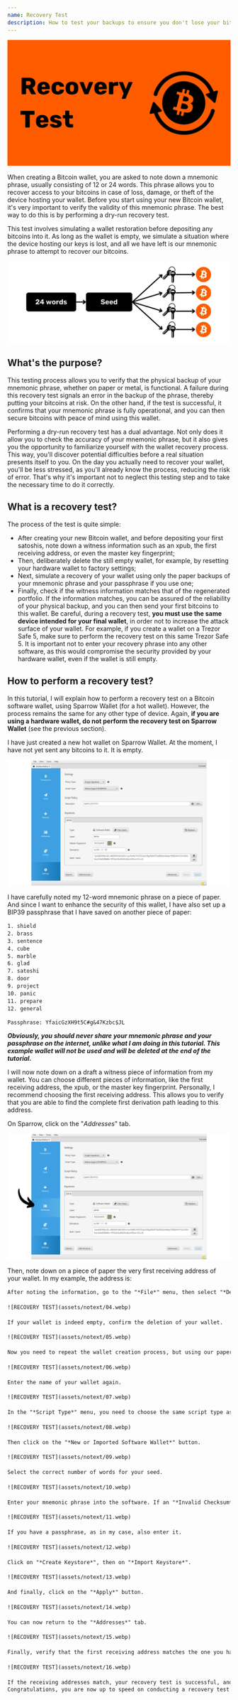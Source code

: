 ```yaml
---
name: Recovery Test
description: How to test your backups to ensure you don't lose your bitcoins?
---
```

![cover](assets/cover.webp)

When creating a Bitcoin wallet, you are asked to note down a mnemonic phrase, usually consisting of 12 or 24 words. This phrase allows you to recover access to your bitcoins in case of loss, damage, or theft of the device hosting your wallet. Before you start using your new Bitcoin wallet, it's very important to verify the validity of this mnemonic phrase. The best way to do this is by performing a dry-run recovery test.

This test involves simulating a wallet restoration before depositing any bitcoins into it. As long as the wallet is empty, we simulate a situation where the device hosting our keys is lost, and all we have left is our mnemonic phrase to attempt to recover our bitcoins.

![RECOVERY TEST](assets/notext/01.webp)

## What's the purpose?

This testing process allows you to verify that the physical backup of your mnemonic phrase, whether on paper or metal, is functional. A failure during this recovery test signals an error in the backup of the phrase, thereby putting your bitcoins at risk. On the other hand, if the test is successful, it confirms that your mnemonic phrase is fully operational, and you can then secure bitcoins with peace of mind using this wallet.

Performing a dry-run recovery test has a dual advantage. Not only does it allow you to check the accuracy of your mnemonic phrase, but it also gives you the opportunity to familiarize yourself with the wallet recovery process. This way, you'll discover potential difficulties before a real situation presents itself to you. On the day you actually need to recover your wallet, you'll be less stressed, as you'll already know the process, reducing the risk of error. That's why it's important not to neglect this testing step and to take the necessary time to do it correctly.

## What is a recovery test?

The process of the test is quite simple:
- After creating your new Bitcoin wallet, and before depositing your first satoshis, note down a witness information such as an xpub, the first receiving address, or even the master key fingerprint;
- Then, deliberately delete the still empty wallet, for example, by resetting your hardware wallet to factory settings;
- Next, simulate a recovery of your wallet using only the paper backups of your mnemonic phrase and your passphrase if you use one;
- Finally, check if the witness information matches that of the regenerated portfolio. If the information matches, you can be assured of the reliability of your physical backup, and you can then send your first bitcoins to this wallet.
Be careful, during a recovery test, **you must use the same device intended for your final wallet**, in order not to increase the attack surface of your wallet. For example, if you create a wallet on a Trezor Safe 5, make sure to perform the recovery test on this same Trezor Safe 5. It is important not to enter your recovery phrase into any other software, as this would compromise the security provided by your hardware wallet, even if the wallet is still empty.

## How to perform a recovery test?

In this tutorial, I will explain how to perform a recovery test on a Bitcoin software wallet, using Sparrow Wallet (for a hot wallet). However, the process remains the same for any other type of device. Again, **if you are using a hardware wallet, do not perform the recovery test on Sparrow Wallet** (see the previous section).

I have just created a new hot wallet on Sparrow Wallet. At the moment, I have not yet sent any bitcoins to it. It is empty.

![RECOVERY TEST](assets/notext/02.webp)

I have carefully noted my 12-word mnemonic phrase on a piece of paper. And since I want to enhance the security of this wallet, I have also set up a BIP39 passphrase that I have saved on another piece of paper:

```txt
1. shield
2. brass
3. sentence
4. cube
5. marble
6. glad
7. satoshi
8. door
9. project
10. panic
11. prepare
12. general
```

```text
Passphrase: YfaicGzXH9t5C#g&47Kzbc$JL
```

***Obviously, you should never share your mnemonic phrase and your passphrase on the internet, unlike what I am doing in this tutorial. This example wallet will not be used and will be deleted at the end of the tutorial.***

I will now note down on a draft a witness piece of information from my wallet. You can choose different pieces of information, like the first receiving address, the xpub, or the master key fingerprint. Personally, I recommend choosing the first receiving address. This allows you to verify that you are able to find the complete first derivation path leading to this address.

On Sparrow, click on the "*Addresses*" tab.

![RECOVERY TEST](assets/notext/03.webp)

Then, note down on a piece of paper the very first receiving address of your wallet. In my example, the address is:

```txt
After noting the information, go to the "*File*" menu, then select "*Delete Wallet*". I remind you once again that your Bitcoin wallet must be empty before proceeding with this operation.

![RECOVERY TEST](assets/notext/04.webp)

If your wallet is indeed empty, confirm the deletion of your wallet.

![RECOVERY TEST](assets/notext/05.webp)

Now you need to repeat the wallet creation process, but using our paper backups. Click on the "*File*" menu and then on "*New Wallet*".

![RECOVERY TEST](assets/notext/06.webp)

Enter the name of your wallet again.

![RECOVERY TEST](assets/notext/07.webp)

In the "*Script Type*" menu, you need to choose the same script type as the wallet you previously deleted.

![RECOVERY TEST](assets/notext/08.webp)

Then click on the "*New or Imported Software Wallet*" button.

![RECOVERY TEST](assets/notext/09.webp)

Select the correct number of words for your seed.

![RECOVERY TEST](assets/notext/10.webp)

Enter your mnemonic phrase into the software. If an "*Invalid Checksum*" message appears, this indicates that the backup of your mnemonic phrase is incorrect. You will then have to start the creation of your wallet from scratch, as your recovery test has failed.

![RECOVERY TEST](assets/notext/11.webp)

If you have a passphrase, as in my case, also enter it.

![RECOVERY TEST](assets/notext/12.webp)

Click on "*Create Keystore*", then on "*Import Keystore*".

![RECOVERY TEST](assets/notext/13.webp)

And finally, click on the "*Apply*" button.

![RECOVERY TEST](assets/notext/14.webp)

You can now return to the "*Addresses*" tab.

![RECOVERY TEST](assets/notext/15.webp)

Finally, verify that the first receiving address matches the one you had noted as a witness on your draft.

![RECOVERY TEST](assets/notext/16.webp)

If the receiving addresses match, your recovery test is successful, and you can use your new Bitcoin wallet. If they do not match, this may indicate either an error in the choice of script type, which makes the derivation path incorrect, or a problem with the backup of your mnemonic phrase or your passphrase. In both cases, I strongly recommend starting from scratch and creating a new Bitcoin wallet from the beginning to avoid any risk. This time, take care to note the mnemonic phrase without errors.
Congratulations, you are now up to speed on conducting a recovery test! I advise you to generalize this process for the creation of all your Bitcoin wallets. If you found this tutorial helpful, I would appreciate it if you could leave a thumbs up below. Feel free to share this article on your social networks. Thank you very much!